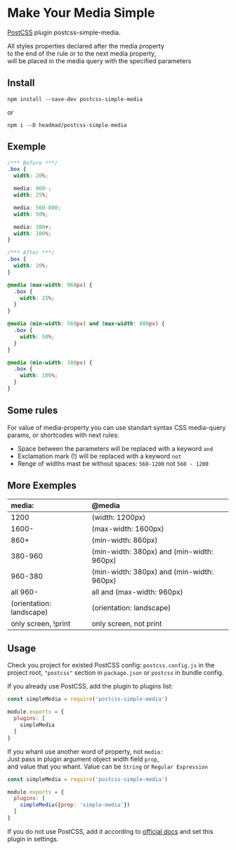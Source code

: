 # Make Your Media Simple

[PostCSS] plugin postcss-simple-media.

[PostCSS]: https://github.com/postcss/postcss

All styles properties declared after the media property<br>
to the end of the rule or to the next media property,<br>
will be placed in the media query with the specified parameters

## Install
```
npm install --save-dev postcss-simple-media
```
or
```
npm i --D headmad/postcss-simple-media
```

## Exemple
```css
/*** Before ***/
.box {
  width: 20%;

  media: 960-;
  width: 25%;

  media: 560-800;
  width: 50%;

  media: 380+;
  width: 100%;
}
```
```css
/*** After ***/
.box {
  width: 20%;
}

@media (max-width: 960px) {
  .box {
    width: 25%;
  }
}

@media (min-width: 560px) and (max-width: 800px) {
  .box {
    width: 50%;
  }
}

@media (min-width: 380px) {
  .box {
    width: 100%;
  }
}

```

## Some rules
For value of media-property you can use standart syntax CSS media-query params, or shortcodes with next rules:
- Space between the parameters will be replaced with a keyword `and`
- Exclamation mark (!) will be replaced with a keyword `not`
- Renge of widths mast be without spaces: `560-1200` not `560 - 1200`

## More Exemples
| media:                   | @media                                    |
|:-------------------------|:------------------------------------------|
| 1200                     | (width: 1200px)                           |
| 1600-                    | (max-width: 1600px)                       |
| 860+                     | (min-width: 860px)                        |
| 380-960                  | (min-width: 380px) and (min-width: 960px) |
| 960-380                  | (min-width: 380px) and (min-width: 960px) |
| all 960-                 | all and (max-width: 960px)                |
| (orientation: landscape) | (orientation: landscape)                  |
| only screen, !print      | only screen, not print                    |

## Usage

Check you project for existed PostCSS config: `postcss.config.js`
in the project root, `"postcss"` section in `package.json`
or `postcss` in bundle config.

If you already use PostCSS, add the plugin to plugins list:

```javascript
const simpleMedia = require('postcss-simple-media')

module.exports = {
  plugins: [
    simpleMedia
  ]
}
```
If you whant use another word of property, not `media:`
<br>Just pass in plugin argument object width field `prop`,
<br>and value that you whant. Value can be `String` or `Regular Expression`

```javascript
const simpleMedia = require('postcss-simple-media')

module.exports = {
  plugins: [
    simpleMedia({prop: 'simple-media'})
  ]
}
```

If you do not use PostCSS, add it according to [official docs]
and set this plugin in settings.

[official docs]: https://github.com/postcss/postcss#usage
